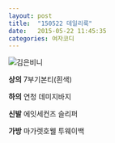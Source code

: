 ```yaml
---
layout: post
title:  "150522 데일리룩"
date:   2015-05-22 11:45:35
categories: 여자코디
---
```


![김은비니](https://lh6.googleusercontent.com/-2BWmsJoC_kI/VWhnsbLDhyI/AAAAAAAAAB0/8Sqqr2dQwSc/w351-h366-no/0522.jpg)

**상의** ﻿﻿7부기본티(흰색)

**하의** 연청 데미지바지

**신발** 에잇세컨즈 슬리퍼

**가방** 마가렛호웰 투웨이백
